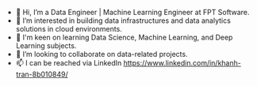 - 👋 Hi, I’m a Data Engineer | Machine Learning Engineer at FPT Software.
- 👀 I’m interested in building data infrastructures and data analytics solutions in cloud environments.
- 🌱 I'm keen on learning Data Science, Machine Learning, and Deep Learning subjects.
- 💞️ I’m looking to collaborate on data-related projects.
- 📫 I can be reached via LinkedIn https://www.linkedin.com/in/khanh-tran-8b010849/

<!---
khanhgeo/khanhgeo is a ✨ special ✨ repository because its `README.md` (this file) appears on your GitHub profile.
You can click the Preview link to take a look at your changes.
--->
